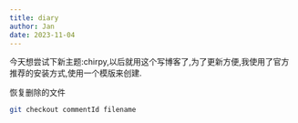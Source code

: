 ```yaml
---
title: diary
author: Jan
date: 2023-11-04
---
```




今天想尝试下新主题:chirpy,以后就用这个写博客了,为了更新方便,我使用了官方推荐的安装方式,使用一个模版来创建.

恢复删除的文件

```bash
git checkout commentId filename
```

